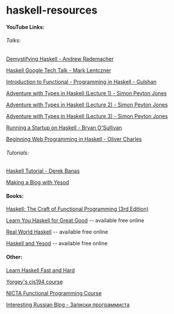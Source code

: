 # haskell-resources
#### YouTube Links:
###### Talks:

[Demystifying Haskell - Andrew Rademacher](https://www.youtube.com/watch?v=apBWkBDVlow)

[Haskell Google Tech Talk - Mark Lentczner](https://www.youtube.com/watch?v=b9FagOVqxmI)

[Introduction to Functional - Programming in Haskell - Gulshan](https://www.youtube.com/watch?v=f7IYRS7XgGU)

[Adventure with Types in Haskell (Lecture 1) - Simon Peyton Jones](https://www.youtube.com/watch?v=6COvD8oynmI)

[Adventure with Types in Haskell (Lecture 2) - Simon Peyton Jones](https://www.youtube.com/watch?v=brE_dyedGm0)

[Adventure with Types in Haskell (Lecture 3) - Simon Peyton Jones](https://www.youtube.com/watch?v=2IZQx7WNOMs)

[Running a Startup on Haskell - Bryan O'Sullivan](https://www.youtube.com/watch?v=ZR3Jirqk6W8)

[Beginning Web Programming in Haskell - Oliver Charles](https://www.youtube.com/watch?v=GobPiGL9jJ4)

###### Tutorials:
[Haskell Tutorial - Derek Banas](https://www.youtube.com/watch?v=02_H3LjqMr8)

[Making a Blog with Yesod](https://www.youtube.com/watch?v=SadfV-qbVg8)

#### Books:
[Haskell: The Craft of Functional Programming (3rd Edition)](http://www.haskellcraft.com/craft3e/Home.html)

[Learn You Haskell for Great Good](http://learnyouahaskell.com/) -- available free online

[Real World Haskell](http://book.realworldhaskell.org/) -- available free online

[Haskell and Yesod](http://www.yesodweb.com/book-1.4) -- available free online

#### Other:
[Learn Haskell Fast and Hard](http://yannesposito.com/Scratch/en/blog/Haskell-the-Hard-Way/)

[Yorgey's cis194 course](http://www.seas.upenn.edu/~cis194/spring13/lectures.html)

[NICTA Functional Programming Course](https://github.com/NICTA/course)

[Interesting Russian Blog - Записки программиста](http://eax.me/tag/haskell)
